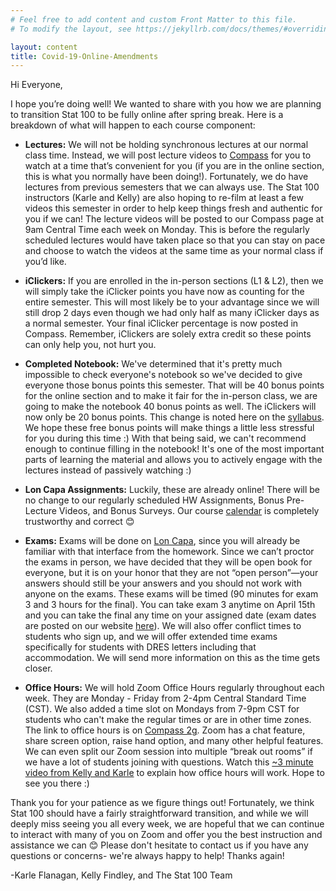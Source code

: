 ```yaml
---
# Feel free to add content and custom Front Matter to this file.
# To modify the layout, see https://jekyllrb.com/docs/themes/#overriding-theme-defaults

layout: content
title: Covid-19-Online-Amendments
---
```



Hi Everyone,

I hope you’re doing well!  We wanted to share with you how we are planning to transition Stat 100 to be fully online after spring break. Here is a breakdown of what will happen to each course component:

 * **Lectures:** We will not be holding synchronous lectures at our normal class time. Instead, we will post lecture videos to <a href="https://compass2g.illinois.edu/" target="\_blank">Compass</a> for you to watch at a time that’s convenient for you (if you are in the online section, this is what you normally have been doing!). Fortunately, we do have lectures from previous semesters that we can always use. The Stat 100 instructors (Karle and Kelly) are also hoping to re-film at least a few videos this semester in order to help keep things fresh and authentic for you if we can! The lecture videos will be posted to our Compass page at 9am Central Time each week on Monday.  This is before the regularly scheduled lectures would have taken place so that you can stay on pace and choose to watch the videos at the same time as your normal class if you’d like.

 * **iClickers:** If you are enrolled in the in-person sections (L1 & L2), then we will simply take the iClicker points you have now as counting for the entire semester. This will most likely be to your advantage since we will still drop 2 days even though we had only half as many iClicker days as a normal semester.  Your final iClicker percentage is now posted in Compass.  Remember, iClickers are solely extra credit so these points can only help you, not hurt you.

 * **Completed Notebook:** We've determined that it's pretty much impossible to check everyone's notebook so we've decided to give everyone those bonus points this semester.  That will be 40 bonus points for the online section and to make it fair for the in-person class, we are going to make the notebook 40 bonus points as well.  The iClickers will now only be 20 bonus points.  This change is noted here on the <a href="https://karleflanagan.github.io/stat100S20/pages/syllabus.html" target="\_blank">syllabus</a>.  We hope these free bonus points will make things a little less stressful for you during this time :) With that being said, we can't recommend enough to continue filling in the notebook! It's one of the most important parts of learning the material and allows you to actively engage with the lectures instead of passively watching :)

 * **Lon Capa Assignments:** Luckily, these are already online! There will be no change to our regularly scheduled HW Assignments, Bonus Pre-Lecture Videos, and Bonus Surveys. Our course <a href="https://karleflanagan.github.io/stat100S20/pages/calendar.html" target="\_blank">calendar</a> is completely trustworthy and correct 😊

 * **Exams:**  Exams will be done on <a href="https://lon-capa.uiuc.edu" target="\_blank">Lon Capa</a>, since you will already be familiar with that interface from the homework. Since we can’t proctor the exams in person, we have decided that they will be open book for everyone, but it is on your honor that they are not “open person”—your answers should still be your answers and you should not work with anyone on the exams. These exams will be timed (90 minutes for exam 3 and 3 hours for the final).  You can take exam 3 anytime on April 15th and you can take the final any time on your assigned date (exam dates are posted on our website <a href="https://karleflanagan.github.io/stat100S20/pages/exam_schedule.html" target="\_blank">here</a>).  We will also offer conflict times to students who sign up, and we will offer extended time exams specifically for students with DRES letters including that accommodation. We will send more information on this as the time gets closer.

 * **Office Hours:** We will hold Zoom Office Hours regularly throughout each week. They are Monday - Friday from 2-4pm Central Standard Time (CST).  We also added a time slot on Mondays from 7-9pm CST for students who can't make the regular times or are in other time zones.   The link to office hours is on <a href="https://compass2g.illinois.edu/" target="\_blank"><u>Compass 2g</u></a>.  Zoom has a chat feature, share screen option, raise hand option, and many other helpful features. We can even split our Zoom session into multiple “break out rooms” if we have a lot of students joining with questions. Watch this  <a href="https://www.youtube.com/watch?v=UMY_HDVLijc" target="\_blank">~3 minute video from Kelly and Karle</a> to explain how office hours will work. Hope to see you there :)

Thank you for your patience as we figure things out! Fortunately, we think Stat 100 should have a fairly straightforward transition, and while we will deeply miss seeing you all every week, we are hopeful that we can continue to interact with many of you on Zoom and offer you the best instruction and assistance we can 😊 Please don't hesitate to contact us if you have any questions or concerns- we're always happy to help!  Thanks again!

-Karle Flanagan, Kelly Findley, and The Stat 100 Team
